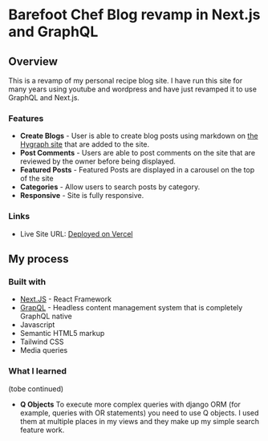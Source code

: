# Barefoot Chef Blog revamp in Next.js and GraphQL

## Overview

This is a revamp of my personal recipe blog site. I have run this site for many years using youtube and wordpress and have just revamped it to use GraphQL and Next.js.

### Features

- **Create Blogs** - User is able to create blog posts using markdown on [the Hygraph site](https://hygraph.com/) that are added to the site. 
- **Post Comments** - Users are able to post comments on the site that are reviewed by the owner before being displayed.
- **Featured Posts** - Featured Posts are displayed in a carousel on the top of the site
- **Categories** - Allow users to search posts by category.  
- **Responsive** - Site is fully responsive.  

### Links

- Live Site URL: [Deployed on Vercel](https://barefootrecipe.vercel.app/)

## My process

### Built with
- [Next.JS](https://nextjs.org/) - React Framework
- [GrapQL](https://hygraph.com/) - Headless content management system that is completely GraphQL native
- Javascript
- Semantic HTML5 markup
- Tailwind CSS
- Media queries


### What I learned

(tobe continued)

- **Q Objects**
  To execute more complex queries with django ORM (for example, queries with OR statements) you need to use Q objects. I used them at multiple places in my views and they make up my simple search feature work.
